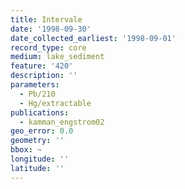 ```yaml
---
title: Intervale
date: '1998-09-30'
date_collected_earliest: '1998-09-01'
record_type: core
medium: lake_sediment
feature: '420'
description: ''
parameters:
  - Pb/210
  - Hg/extractable
publications:
  - kamman_engstrom02
geo_error: 0.0
geometry: ''
bbox: ~
longitude: ''
latitude: ''
---
```

